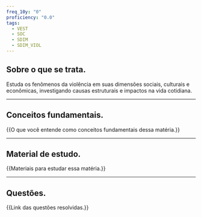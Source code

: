 ```yaml
---
freq_10y: "0"
proficiency: "0.0"
tags:
  - VEST
  - SOC
  - SDIM
  - SDIM_VIOL
---
```

## Sobre o que se trata.

Estuda os fenômenos da violência em suas dimensões sociais, culturais e econômicas, investigando causas estruturais e impactos na vida cotidiana.

--- 
## Conceitos fundamentais.

{{O que você entende como conceitos fundamentais dessa matéria.}}

---
## Material de estudo.

{{Materiais para estudar essa matéria.}}

--- 
## Questões.

{{Link das questões resolvidas.}}